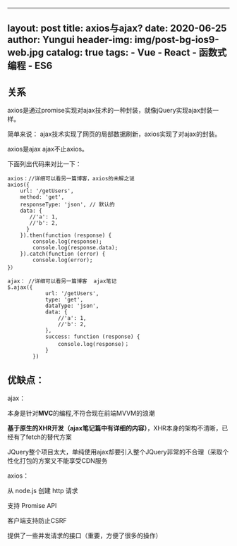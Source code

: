 
---
layout:     post
title:   axios与ajax?
date:       2020-06-25
author:     Yungui
header-img: img/post-bg-ios9-web.jpg
catalog: true
tags: 
    - Vue
    - React
    - 函数式编程
    - ES6
---
  
## 关系

axios是通过promise实现对ajax技术的一种封装，就像jQuery实现ajax封装一样。

简单来说： ajax技术实现了网页的局部数据刷新，axios实现了对ajax的封装。

axios是ajax ajax不止axios。

下面列出代码来对比一下：

```
axios：//详细可以看另一篇博客，axios的未解之谜
axios({
    url: '/getUsers',
    method: 'get',
    responseType: 'json', // 默认的
    data: {
       //'a': 1,
       //'b': 2,
      }
    }).then(function (response) {
        console.log(response);
        console.log(response.data);
    }).catch(function (error) {
        console.log(error);
}）
```
```
ajax： //详细可以看另一篇博客  ajax笔记
$.ajax({
            url: '/getUsers',
            type: 'get',
            dataType: 'json',
            data: {
                //'a': 1,
                //'b': 2,
            },
            success: function (response) {
                console.log(response)；
            }
        })
```
## 优缺点：

ajax：

本身是针对**MVC**的编程,不符合现在前端MVVM的浪潮

**基于原生的XHR开发（ajax笔记篇中有详细的内容）**，XHR本身的架构不清晰，已经有了fetch的替代方案

JQuery整个项目太大，单纯使用ajax却要引入整个JQuery非常的不合理（采取个性化打包的方案又不能享受CDN服务

axios：

从 node.js 创建 http 请求

支持 Promise API

客户端支持防止CSRF

提供了一些并发请求的接口（重要，方便了很多的操作）

